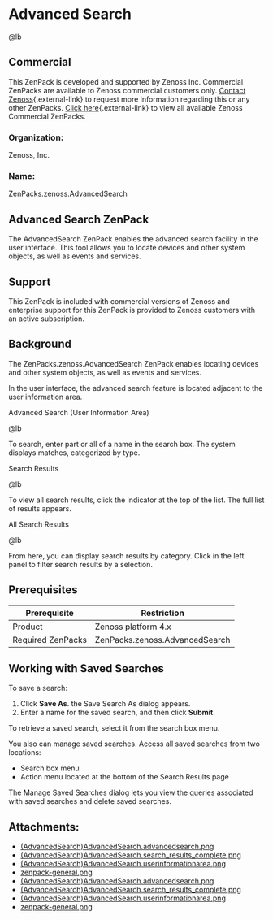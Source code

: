 # Advanced Search

@lb[](img/zenpack-zenpack-general.png)

## Commercial

This ZenPack is developed and supported by Zenoss Inc. Commercial
ZenPacks are available to Zenoss commercial customers only. [Contact Zenoss](https://tryit.zenoss.com/zenpack-contact){.external-link} to
request more information regarding this or any other ZenPacks. [Click here](https://zenoss.com/product/zenpacks?f%5B0%5D=im_field_zenpack_category:1046){.external-link} to
view all available Zenoss Commercial ZenPacks.

### Organization:

Zenoss, Inc.

### Name:

ZenPacks.zenoss.AdvancedSearch

## Advanced Search ZenPack

The AdvancedSearch ZenPack enables the advanced search facility in the
user interface. This tool allows you to locate devices and other system
objects, as well as events and services.

## Support

This ZenPack is included with commercial versions of Zenoss and
enterprise support for this ZenPack is provided to Zenoss customers with
an active subscription.

## Background

The ZenPacks.zenoss.AdvancedSearch ZenPack enables locating devices and
other system objects, as well as events and services.

In the user interface, the advanced search feature is located adjacent
to the user information area.

Advanced Search (User Information Area)

@lb[](img/zenpack-(advancedsearch)advancedsearch.userinformationarea.png)

To search, enter part or all of a name in the search box. The system
displays matches, categorized by type.

Search Results

@lb[](img/zenpack-(advancedsearch)advancedsearch.advancedsearch.png)

To view all search results, click the indicator at the top of the list.
The full list of results appears.

All Search Results

@lb[](img/zenpack-(advancedsearch)advancedsearch.search_results_complete.png)

From here, you can display search results by category. Click in the left
panel to filter search results by a selection.

## Prerequisites

| Prerequisite      | Restriction                    |
|-------------------|--------------------------------|
| Product           | Zenoss platform 4.x            |
| Required ZenPacks | ZenPacks.zenoss.AdvancedSearch |

## Working with Saved Searches

To save a search:

1.  Click **Save As**. the Save Search As dialog appears.
2.  Enter a name for the saved search, and then click **Submit**.

To retrieve a saved search, select it from the search box menu.

You also can manage saved searches. Access all saved searches from two
locations:

-   Search box menu
-   Action menu located at the bottom of the Search Results page

The Manage Saved Searches dialog lets you view the queries associated
with saved searches and delete saved searches.

## Attachments:

-   [(AdvancedSearch)AdvancedSearch.advancedsearch.png](img/zenpack-advancedsearch.advancedsearch.png)
-   [(AdvancedSearch)AdvancedSearch.search_results_complete.png](img/zenpack-advancedsearch.search_results_complete.png)
-   [(AdvancedSearch)AdvancedSearch.userinformationarea.png](img/zenpack-advancedsearch.userinformationarea.png)
-   [zenpack-general.png](img/zenpack-zenpack-general.png)
-   [(AdvancedSearch)AdvancedSearch.advancedsearch.png](img/zenpack-advancedsearch.advancedsearch.png)
-   [(AdvancedSearch)AdvancedSearch.search_results_complete.png](img/zenpack-advancedsearch.search_results_complete.png)
-   [(AdvancedSearch)AdvancedSearch.userinformationarea.png](img/zenpack-advancedsearch.userinformationarea.png)
-   [zenpack-general.png](img/zenpack-zenpack-general.png)
